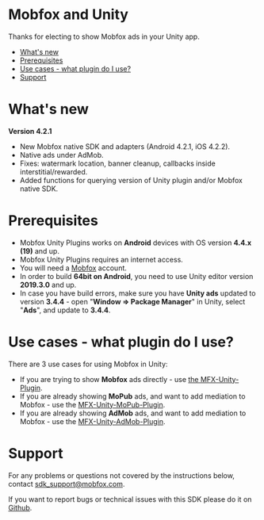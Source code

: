 # Mobfox and Unity
Thanks for electing to show Mobfox ads in your Unity app.

<!-- toc -->

* [What's new](#whats-new)
* [Prerequisites](#prerequisites)
* [Use cases - what plugin do I use?](#use-cases---what-plugin-do-i-use)
* [Support](#support)

<!-- toc stop -->

# What's new

**Version 4.2.1**

* New Mobfox native SDK and adapters (Android 4.2.1, iOS 4.2.2).
* Native ads under AdMob.
* Fixes: watermark location, banner cleanup, callbacks inside interstitial/rewarded.
* Added functions for querying version of Unity plugin and/or Mobfox native SDK.

# Prerequisites

* Mobfox Unity Plugins works on **Android** devices with OS version **4.4.x (19)** and up.
* Mobfox Unity Plugins requires an internet access.
* You will need a [Mobfox](https://mobfox.atlassian.net/wiki/spaces/PUMD/pages/354549848/Setup+MobFox+Account) account.
* In order to build **64bit on Android**, you need to use Unity editor version **2019.3.0** and up.
* In case you have build errors, make sure you have **Unity ads** updated to version **3.4.4** - open "**Window => Package Manager**" in Unity, select "**Ads**", and update to **3.4.4**.

# Use cases - what plugin do I use?

There are 3 use cases for using Mobfox in Unity:

* If you are trying to show **Mobfox** ads directly - use [the MFX-Unity-Plugin](MFX-Unity-Package/README_mobfox.md).
* If you are already showing **MoPub** ads, and want to add mediation to Mobfox - use the [MFX-Unity-MoPub-Plugin](MFX-Unity-MoPub-Package/README_mopub.md).
* If you are already showing **AdMob** ads, and want to add mediation to Mobfox - use the [MFX-Unity-AdMob-Plugin](MFX-Unity-AdMob-Package/README_admob.md).
 
# Support

For any problems or questions not covered by the instructions below, contact <sdk_support@mobfox.com>.

If you want to report bugs or technical issues with this SDK please do it on [Github](https://github.com/mobfox/MFX-Unity-Plugin/issues).
